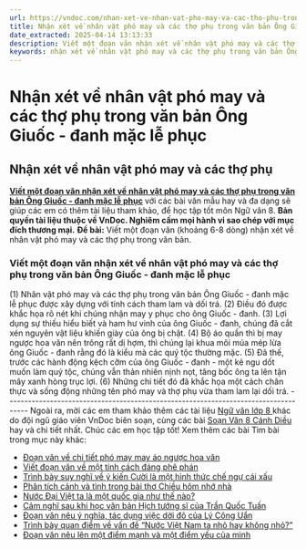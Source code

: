 ```yaml
---
url: https://vndoc.com/nhan-xet-ve-nhan-vat-pho-may-va-cac-tho-phu-trong-van-ban-ong-giuoc-danh-mac-le-phuc-296683
title: Nhận xét về nhân vật phó may và các thợ phụ trong văn bản Ông Giuốc - đanh mặc lễ phục - VnDoc.com
date_extracted: 2025-04-14 13:13:33
description: Viết một đoạn văn nhận xét về nhân vật phó may và các thợ phụ trong văn bản Ông Giuốc - đanh mặc lễ phục lớp 8 được biên soạn nhằm giúp các em HS đạt kết quả tốt trong quá trình làm bài tập và học tập môn Ngữ văn lớp 8.
keywords: nhận xét về nhân vật phó may và các thợ phụ trong văn bản Ông Giuốc - đanh mặc lễ phục,nhận xét về nhân vật phó may và các thợ phụ,Viết một đoạn văn nhận xét về nhân vật phó may và các thợ phụ trong văn bản Ông Giuốc - đanh mặc lễ phục,Ông Giuốc - đanh mặc lễ phục,ngữ văn 8,văn mẫu lớp 8
---
```


# Nhận xét về nhân vật phó may và các thợ phụ trong văn bản Ông Giuốc - đanh mặc lễ phục
## **Nhận xét về nhân vật phó may và các thợ phụ**
[**Viết một đoạn văn nhận xét về nhân vật phó may và các thợ phụ trong văn bản Ông Giuốc - đanh mặc lễ phục**](<https://vndoc.com/nhan-xet-ve-nhan-vat-pho-may-va-cac-tho-phu-trong-van-ban-ong-giuoc-danh-mac-le-phuc-296683>) với các bài văn mẫu hay và đa dạng sẽ giúp các em có thêm tài liệu tham khảo, để học tập tốt môn Ngữ văn 8.
**Bản quyền tài liệu thuộc về VnDoc. Nghiêm cấm mọi hành vi sao chép với mục đích thương mại.**
**Đề bài:** Viết một đoạn văn \(khoảng 6-8 dòng\) nhận xét về nhân vật phó may và các thợ phụ trong văn bản.
### Viết một đoạn văn nhận xét về nhân vật phó may và các thợ phụ trong văn bản Ông Giuốc - đanh mặc lễ phục
\(1\) Nhân vật phó may và các thợ phụ trong văn bản Ông Giuốc - đanh mặc lễ phục được xây dựng với tính cách tham lam và dối trá. \(2\) Điều đó được khắc họa rõ nét khi chúng nhận may y phục cho ông Giuốc - đanh. \(3\) Lợi dụng sự thiếu hiểu biết và ham hư vinh của ông Giuốc - đanh, chúng đã cắt xén nguyên vật liệu khiến giày của ông bị chật. \(4\) Bộ áo quần thì bị may ngược hoa văn nên trông rất dị hợm, thì chúng lại khua môi múa mép lừa ông Giuốc - đanh rằng đó là kiểu mà các quý tộc thường mặc. \(5\) Đã thế, trước các hành động kệch cỡm của ông Giuốc - đanh - một kẻ ngu dốt muốn làm quý tộc, chúng vẫn thản nhiên nịnh nọt, tâng bốc ông ta lên tận mây xanh hòng trục lợi. \(6\) Những chi tiết đó đã khắc họa một cách chân thực và sống động những tên phó may và thợ phụ vừa tham lam lại dối trá.
\------------------------------------------------------------------------------------
Ngoài ra, mời các em tham khảo thêm các tài liệu [ Ngữ văn lớp 8 ](<https://vndoc.com/ngu-van-lop8>) khác do đội ngũ giáo viên VnDoc biên soạn, cùng các bài [ Soạn Văn 8 Cánh Diều ](<https://vndoc.com/ngu-van-8-canh-dieu>) hay và chi tiết nhất. Chúc các em học tập tốt\!
Xem thêm các bài Tìm bài trong mục này khác:
  * [Đoạn văn về chi tiết phó may may áo ngược hoa văn](</doan-van-ve-chi-tiet-pho-may-may-ao-nguoc-hoa-van-trong-doan-trich-truong-gia-hoc-lam-sang-296684>)
  * [Viết đoạn văn về một tính cách đáng phê phán](</doan-van-ve-mot-tinh-cach-dang-phe-phan-duoc-noi-den-trong-nhung-truyen-cuoi-tren-296685>)
  * [Trình bày suy nghĩ về ý kiến Cười là một hình thức chế ngự cái xấu](</doan-van-cuoi-la-mot-hinh-thuc-che-ngu-cai-xau-lop-8-296686>)
  * [Phân tích cảnh và tình trong bài thơ Chiều hôm nhớ nhà](</phan-tich-canh-va-tinh-trong-bai-tho-chieu-hom-nho-nha-lop-8-296757>)
  * [Nước Đại Việt ta là một quốc gia như thế nào?](</doan-van-nuoc-dai-viet-ta-la-mot-quoc-gia-nhu-the-nao-lop-8-296759>)
  * [Cảm nghĩ sau khi học văn bản Hịch tướng sĩ của Trần Quốc Tuấn](</cam-nghi-sau-khi-hoc-van-ban-hich-tuong-si-cua-tran-quoc-tuan-lop-8-296762>)
  * [Đoạn văn nêu ý nghĩa, tác dụng việc dời đô của Lý Công Uẩn](</doan-van-neu-y-nghia-tac-dung-viec-doi-do-cua-ly-cong-uan-lop-8-296763>)
  * [Trình bày quan điểm về vấn đề “Nước Việt Nam ta nhỏ hay không nhỏ?”](</trinh-bay-quan-diem-ve-van-de-nuoc-viet-nam-ta-nho-hay-khong-nho-lop-8-296765>)
  * [Đoạn văn nêu lên một điểm mạnh và một điểm yếu của mình](</doan-van-neu-len-mot-diem-manh-va-mot-diem-yeu-cua-minh-lop-8-296766>)

